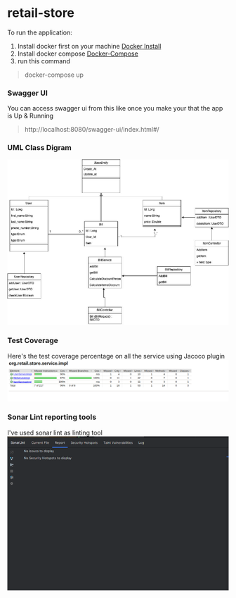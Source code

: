 # retail-store

To run the application:

1. Install docker first on your machine [Docker Install](https://docs.docker.com/engine/install/)
2. Install docker compose [Docker-Compose](https://docs.docker.com/compose/install/)
3. run this command
> docker-compose up

### Swagger UI
You can access swagger ui from this like once you make your that the app is Up & Running
> http://localhost:8080/swagger-ui/index.html#/


### UML Class Digram
![uml digram](uml.jpeg)

### Test Coverage
Here's the test coverage percentage on all the service using Jacoco plugin
![uml digram](test-coverage.png)


### Sonar Lint reporting tools
I've used sonar lint as linting tool
![uml digram](lint.png)

